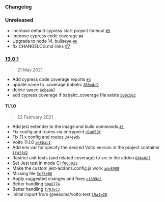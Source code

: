 ### Changelog

### Unreleased

- increase default cypress start project timeout [`#5`](https://github.com/plone/volto-addon-ci/pull/5)
- Improve cypress code coverage [`#4`](https://github.com/plone/volto-addon-ci/pull/4)
- Upgrade to node 14, bullseye [`#6`](https://github.com/plone/volto-addon-ci/pull/6)
- fix CHANGELOG.md links [#7](https://github.com/plone/volto-addon-ci/pull/7)


### [13.0.1](https://github.com/plone/volto-addon-ci/compare/11.1.0...13.0.1)

> 21 May 2021

- Add cypress code coverage reports [`#3`](https://github.com/plone/volto-addon-ci/pull/3)
- update name to .coverage.babelrc [`386edc9`](https://github.com/plone/volto-addon-ci/commit/386edc9e05e9db8beca77a9f21a537f6b7deef75)
- delete space [`6cbe947`](https://github.com/plone/volto-addon-ci/commit/6cbe947bdf276039b28976d5a65847954b85a5d6)
- add cypress coverage if babelrc_coverage file exists [`508c502`](https://github.com/plone/volto-addon-ci/commit/508c50272abe5c88f7eb4d465fb6c4e8dede7367)

#### 11.1.0

> 22 February 2021

- Add jest extender to the image and build commands [`#1`](https://github.com/plone/volto-addon-ci/pull/1)
- Fix config and routes via entrypoint [`d2a659f`](https://github.com/plone/volto-addon-ci/commit/d2a659fdb797ca44b92fb703dcc17f5a27bdf894)
- Fix 11.x config and routes [`247e9d5`](https://github.com/plone/volto-addon-ci/commit/247e9d5968dd5b71255f8bd2a2bd22e30dd1785b)
- Volto 11.1.0 [`ae8bac1`](https://github.com/plone/volto-addon-ci/commit/ae8bac1806ca4dd06514b746b0db3e0975fdce0f)
- Add env var for specify the desired Volto version in the project container [`1f4ffd2`](https://github.com/plone/volto-addon-ci/commit/1f4ffd20954ee1affca18074593e3161dbc240ef)
- Restrict unit tests (and related coverage) to src in the addon [`0d4e8c7`](https://github.com/plone/volto-addon-ci/commit/0d4e8c752619b8b1cb235368679decac0f0fa5cb)
- Set Jest test in mode CI [`f003021`](https://github.com/plone/volto-addon-ci/commit/f0030216a71d310678c6c89b934790a979abe21b)
- Make the custom jest-addons.config.js work [`ade8980`](https://github.com/plone/volto-addon-ci/commit/ade89804e4e47660b33f523b6452f1556e2b52ab)
- Missing file [`5cf5e08`](https://github.com/plone/volto-addon-ci/commit/5cf5e08de23b207005b0b28a15b0059e48ab1599)
- Apply suggested changes and fixes [`c1609e5`](https://github.com/plone/volto-addon-ci/commit/c1609e5be36eff397cdea1175182811c3729a21a)
- Better handling [`b0a6774`](https://github.com/plone/volto-addon-ci/commit/b0a6774b16e7793b2fdf4f42c7d3d10ed8adc267)
- Better handling [`f7836c3`](https://github.com/plone/volto-addon-ci/commit/f7836c375f660ca599d8507643b9e6aa77164d9b)
- Initial import from @eeacms/volto-test [`15a1e20`](https://github.com/plone/volto-addon-ci/commit/15a1e207520dd616b3925f7b8dc5eab11b05ffad)
